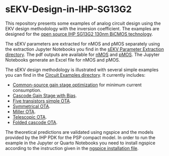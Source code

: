 # sEKV-Design-in-IHP-SG13G2

This repository presents some examples of analog circuit design using the EKV design methodology with the inversion coefficient. The examples are designed for the [open source IHP SG13G2 130nm BiCMOS technology](https://github.com/IHP-GmbH/IHP-Open-PDK).

The sEKV parameters are extracted for nMOS and pMOS separately using the extraction Jupyter Notebooks you find in the [sEKV Parameter Extraction directory](/sEKV%20Parameter%20Extraction/). The pdf outputs are available for [nMOS](/sEKV%20Parameter%20Extraction/sEKV_IHP130nm_nmos.pdf) and [pMOS](/sEKV%20Parameter%20Extraction/sEKV_IHP130nm_pmos.pdf). The Jupyter Notebooks generate an Excel file for nMOS and pMOS.

The sEKV design methodology is illustrated with several simple examples you can find in the [Circuit Examples directory](/Circuit%20Examples/). It currently includes:
* [Common-source gain stage optimization](/Circuit%20Examples/CS%20Optimization/) for minimum current consumption.
* [Cascode Gain Stage with Bias](/Circuit%20Examples/Cascode%20Gain%20Stage%20with%20Bias/).
* [Five transistors simple OTA](/Circuit%20Examples/Simple%20OTA/).
* [Symmetrical OTA](/Circuit%20Examples/Symmetrical%20OTA/).
* [Miller OTA](/Circuit%20Examples/Miller%20OTA/).
* [Telescopic OTA](/Circuit%20Examples/Telescopic%20OTA/).
* [Folded cascode OTA](/Circuit%20Examples/Folded%20Cascode%20OTA/).

The theoretical predictions are validated using ngspice and the models provided by the IHP PDK for the PSP compact model. In order to run the example in the Jupyter or Quarto Notebooks you need to install ngspice according to the instruction given in the [ngspice installation file](ngspice_installation.md).
